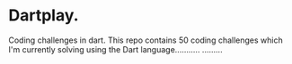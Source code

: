 # Dartplay.
Coding challenges in dart.
This repo contains 50 coding challenges which I'm currently solving using the Dart language........... .........
